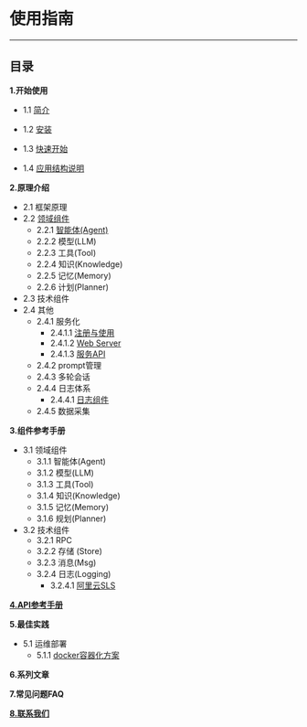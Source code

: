 # 使用指南
************************************************
## 目录

**1.开始使用**

* 1.1 [简介](1_1_简介.md)

* 1.2 [安装](1_2_安装.md)

* 1.3 [快速开始](1_3_快速开始.md)

* 1.4 [应用结构说明](1_4_应用工程结构及说明.md)

**2.原理介绍**

* 2.1 框架原理
* 2.2 [领域组件](2_2_领域组件原理.md)
  * 2.2.1 [智能体(Agent)](2_2_1_智能体.md)
  * 2.2.2 模型(LLM)
  * 2.2.3 工具(Tool)
  * 2.2.4 知识(Knowledge)
  * 2.2.5 记忆(Memory)
  * 2.2.6 计划(Planner)
* 2.3 技术组件
* 2.4 其他
  * 2.4.1 服务化
    * 2.4.1.1 [注册与使用](2_4_1_服务注册与使用.md)
    * 2.4.1.2 [Web Server](2_4_1_Web_Server.md)
    * 2.4.1.3 [服务API](2_4_1_服务Api.md)
  * 2.4.2 prompt管理
  * 2.4.3 多轮会话
  * 2.4.4 日志体系
    * 2.4.4.1 [日志组件](2_4_4_日志组件.md)
  * 2.4.5 数据采集

**3.组件参考手册**
* 3.1 领域组件
  * 3.1.1 智能体(Agent)
  * 3.1.2 模型(LLM)
  * 3.1.3 工具(Tool)
  * 3.1.4 知识(Knowledge)
  * 3.1.5 记忆(Memory)
  * 3.1.6 规划(Planner)
* 3.2 技术组件
  * 3.2.1 RPC
  * 3.2.2 存储 (Store)
  * 3.2.3 消息(Msg)
  * 3.2.4 日志(Logging)
    * 3.2.4.1 [阿里云SLS](3_2_4_阿里云SLS.md)

**[4.API参考手册](4_1_API参考.md)**

**5.最佳实践**
* 5.1 运维部署
  * 5.1.1 [docker容器化方案](5_1_1_Docker容器化部署.md)

**6.系列文章**

**7.常见问题FAQ**

**[8.联系我们](8_1_联系我们.md)**
